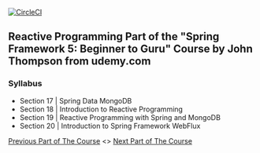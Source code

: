 [![CircleCI](https://circleci.com/gh/jsbsmp/spring-framework-5-beginner-to-guru-part-3.svg?style=svg)](https://circleci.com/gh/jsbsmp/spring-framework-5-beginner-to-guru-part-3)

## Reactive Programming Part of the "Spring Framework 5: Beginner to Guru" Course by John Thompson from udemy.com

### Syllabus

- Section 17 | Spring Data MongoDB
- Section 18 | Introduction to Reactive Programming
- Section 19 | Reactive Programming with Spring and MongoDB
- Section 20 | Introduction to Spring Framework WebFlux

[Previous Part of The Course](https://github.com/jsbsmp/spring-framework-5-beginner-to-guru-part-2) <> [Next Part of The Course](https://github.com/jsbsmp/spring-framework-5-beginner-to-guru-part-4)